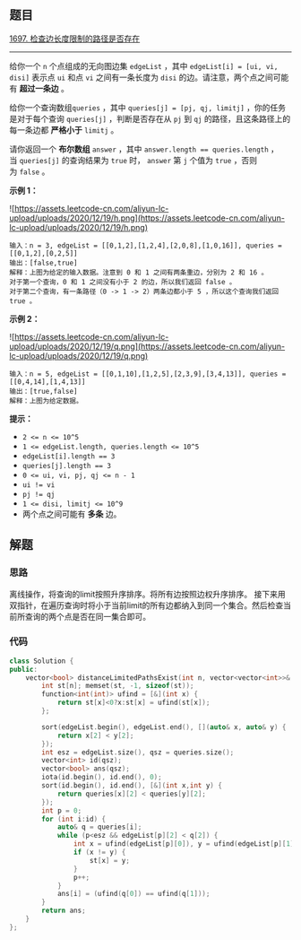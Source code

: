 ## 题目

[1697. 检查边长度限制的路径是否存在](https://leetcode.cn/problems/checking-existence-of-edge-length-limited-paths/)

---

给你一个 `n` 个点组成的无向图边集 `edgeList` ，其中 `edgeList[i] = [ui, vi, disi]` 表示点 `ui` 和点 `vi` 之间有一条长度为 `disi` 的边。请注意，两个点之间可能有 **超过一条边** 。

给你一个查询数组`queries` ，其中 `queries[j] = [pj, qj, limitj]` ，你的任务是对于每个查询 `queries[j]` ，判断是否存在从 `pj` 到 `qj` 的路径，且这条路径上的每一条边都 **严格小于** `limitj` 。

请你返回一个 **布尔数组** `answer` ，其中 `answer.length == queries.length` ，当 `queries[j]` 的查询结果为 `true` 时， `answer` 第 `j` 个值为 `true` ，否则为 `false` 。

**示例 1：**

![https://assets.leetcode-cn.com/aliyun-lc-upload/uploads/2020/12/19/h.png](https://assets.leetcode-cn.com/aliyun-lc-upload/uploads/2020/12/19/h.png)

```
输入：n = 3, edgeList = [[0,1,2],[1,2,4],[2,0,8],[1,0,16]], queries = [[0,1,2],[0,2,5]]
输出：[false,true]
解释：上图为给定的输入数据。注意到 0 和 1 之间有两条重边，分别为 2 和 16 。
对于第一个查询，0 和 1 之间没有小于 2 的边，所以我们返回 false 。
对于第二个查询，有一条路径（0 -> 1 -> 2）两条边都小于 5 ，所以这个查询我们返回 true 。

```

**示例 2：**

![https://assets.leetcode-cn.com/aliyun-lc-upload/uploads/2020/12/19/q.png](https://assets.leetcode-cn.com/aliyun-lc-upload/uploads/2020/12/19/q.png)

```
输入：n = 5, edgeList = [[0,1,10],[1,2,5],[2,3,9],[3,4,13]], queries = [[0,4,14],[1,4,13]]
输出：[true,false]
解释：上图为给定数据。

```

**提示：**

- `2 <= n <= 10^5`
- `1 <= edgeList.length, queries.length <= 10^5`
- `edgeList[i].length == 3`
- `queries[j].length == 3`
- `0 <= ui, vi, pj, qj <= n - 1`
- `ui != vi`
- `pj != qj`
- `1 <= disi, limitj <= 10^9`
- 两个点之间可能有 **多条** 边。

## 解题

### 思路

离线操作，将查询的limit按照升序排序。将所有边按照边权升序排序。
接下来用双指针，在遍历查询时将小于当前limit的所有边都纳入到同一个集合。然后检查当前所查询的两个点是否在同一集合即可。

### 代码

```cpp
class Solution {
public:
    vector<bool> distanceLimitedPathsExist(int n, vector<vector<int>>& edgeList, vector<vector<int>>& queries) {
        int st[n]; memset(st, -1, sizeof(st));
        function<int(int)> ufind = [&](int x) {
            return st[x]<0?x:st[x] = ufind(st[x]);
        };

        sort(edgeList.begin(), edgeList.end(), [](auto& x, auto& y) {
            return x[2] < y[2];
        });
        int esz = edgeList.size(), qsz = queries.size();
        vector<int> id(qsz);
        vector<bool> ans(qsz);
        iota(id.begin(), id.end(), 0);
        sort(id.begin(), id.end(), [&](int x,int y) {
            return queries[x][2] < queries[y][2];
        });
        int p = 0;
        for (int i:id) {
            auto& q = queries[i];
            while (p<esz && edgeList[p][2] < q[2]) {
                int x = ufind(edgeList[p][0]), y = ufind(edgeList[p][1]);
                if (x != y) {
                    st[x] = y;
                }
                p++;
            }
            ans[i] = (ufind(q[0]) == ufind(q[1]));
        }
        return ans;
    }
};

```